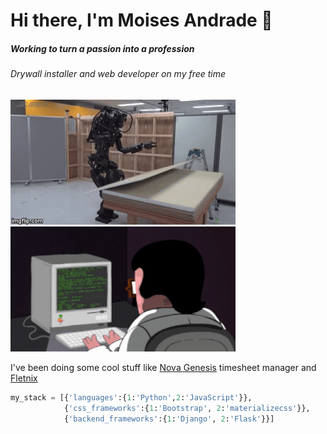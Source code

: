 # Hi there, I'm Moises Andrade 👋
##### Working to turn a passion into a profession


###### Drywall installer and web developer on my free time
![alt text](https://github.com/FuryAndRage/FuryAndRage/blob/master/img/1.gif "Installing drywall during the day") ![](https://github.com/FuryAndRage/FuryAndRage/blob/master/img/2.gif "Coding at night")

I've been doing some cool stuff like [Nova Genesis](https://novagenesis.co.nz) timesheet manager and [Fletnix](https://github.com/FuryAndRage/Fletnix)
<!--
**FuryAndRage/FuryAndRage** is a ✨ _special_ ✨ repository because its `README.md` (this file) appears on your GitHub profile.

Here are some ideas to get you started:

- 🔭 I’m currently working on ...
- 🌱 I’m currently learning ...
- 👯 I’m looking to collaborate on ...
- 🤔 I’m looking for help with ...
- 💬 Ask me about ...
- 📫 How to reach me: ...
- 😄 Pronouns: ...
- ⚡ Fun fact: ...
-->

 
```python
my_stack = [{'languages':{1:'Python',2:'JavaScript'}},
            {'css_frameworks':{1:'Bootstrap', 2:'materializecss'}},
            {'backend_frameworks':{1:'Django', 2:'Flask'}}]
```



